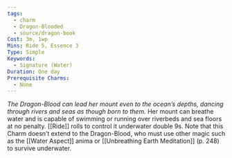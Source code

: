 ```yaml
---
tags:
  - charm
  - Dragon-Blooded
  - source/dragon-book
Cost: 3m, 1wp
Mins: Ride 5, Essence 3
Type: Simple
Keywords:
  - Signature (Water)
Duration: One day
Prerequisite Charms:
  - None
---
```

*The Dragon-Blood can lead her mount even to the ocean’s depths, dancing through rivers and seas as though born to them.*
Her mount can breathe water and is capable of swimming or running over riverbeds and sea floors at no penalty. [[Ride]] rolls to control it underwater double 9s. Note that this Charm doesn’t extend to the Dragon-Blood, who must use other magic such as the [[Water Aspect]] anima or [[Unbreathing Earth Meditation]] (p. 248) to survive underwater.